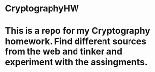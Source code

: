 # CryptographyHW
# This is a repo for my Cryptography homework. Find different sources from the web and tinker and experiment with the assingments. 
